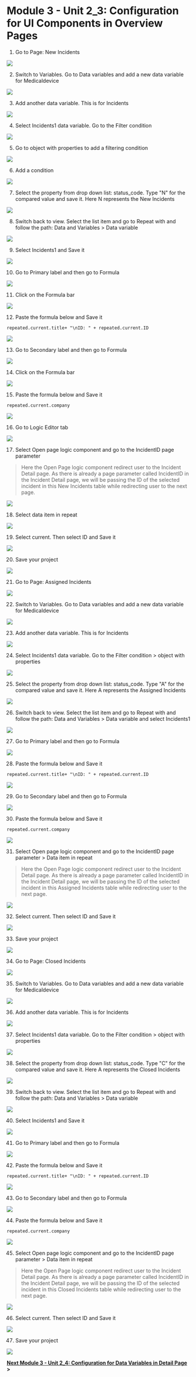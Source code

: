 # Module 3 - Unit 2_3: Configuration for UI Components in Overview Pages

1. Go to Page: New Incidents

![](../screenshots/Picture10.png)

2. Switch to Variables. Go to Data variables and add a new data variable for Medicaldevice

![](../screenshots/Picture11.png)

3. Add another data variable. This is for Incidents


![](../screenshots/Picture12.png)

4. Select Incidents1 data variable. Go to the Filter condition


![](../screenshots/Picture13.png)

5. Go to object with properties to add a filtering condition


![](../screenshots/Picture14.png)

6. Add a condition


![](../screenshots/Picture15.png)

7. Select the property from drop down list: status_code. Type "N" for the compared value and save it. Here N represents the New Incidents


![](../screenshots/Picture16.png)

8. Switch back to view. Select the list item and go to Repeat with and follow the path: Data and Variables > Data variable


![](../screenshots/Picture17.png)

9. Select Incidents1 and Save it


![](../screenshots/Picture18.png)

10. Go to Primary label and then go to Formula


![](../screenshots/Picture19.png)

11. Click on the Formula bar


![](../screenshots/Picture20.png)

12. Paste the formula below and Save it

~~~
repeated.current.title+ "\nID: " + repeated.current.ID
~~~

![](../screenshots/Picture21.png)

13. Go to Secondary label and then go to Formula


![](../screenshots/Picture22.png)

14. Click on the Formula bar


![](../screenshots/Picture23.png)

15. Paste the formula below and Save it

~~~
repeated.current.company
~~~

![](../screenshots/Picture24.png)

16. Go to Logic Editor tab


![](../screenshots/Picture25.png)


17. Select Open page logic component and go to the IncidentID page parameter

> Here the Open Page logic component redirect user to the Incident Detail page. As there is already a page parameter called IncidentID in the Incident Detail page, we will be passing the ID of the selected incident in this New Incidents table while redirecting user to the next page. 

![](../screenshots/Picture26.png)


18. Select data item in repeat

![](../screenshots/Picture27.png)


19. Select current. Then select ID and Save it

![](../screenshots/Picture28.png)


20. Save your project

![](../screenshots/Picture29.png)


21. Go to Page: Assigned Incidents

![](../screenshots/Picture30.png)

22. Switch to Variables. Go to Data variables and add a new data variable for Medicaldevice

![](../screenshots/Picture31.png)

23. Add another data variable. This is for Incidents


![](../screenshots/Picture32.png)


24. Select Incidents1 data variable. Go to the Filter condition > object with properties


![](../screenshots/Picture33.png)


25. Select the property from drop down list: status_code. Type "A" for the compared value and save it. Here A represents the Assigned Incidents


![](../screenshots/Picture34.png)

26. Switch back to view. Select the list item and go to Repeat with and follow the path: Data and Variables > Data variable and select Incidents1


![](../screenshots/Picture35.png)


27. Go to Primary label and then go to Formula


![](../screenshots/Picture36.png)


28. Paste the formula below and Save it

~~~
repeated.current.title+ "\nID: " + repeated.current.ID
~~~

![](../screenshots/Picture37.png)

29. Go to Secondary label and then go to Formula


![](../screenshots/Picture38.png)

30. Paste the formula below and Save it

~~~
repeated.current.company
~~~

![](../screenshots/Picture39.png)

31. Select Open page logic component and go to the IncidentID page parameter > Data item in repeat

> Here the Open Page logic component redirect user to the Incident Detail page. As there is already a page parameter called IncidentID in the Incident Detail page, we will be passing the ID of the selected incident in this Assigned Incidents table while redirecting user to the next page. 

![](../screenshots/Picture40.png)


32. Select current. Then select ID and Save it

![](../screenshots/Picture41.png)


33. Save your project


![](../screenshots/Picture42.png)


34. Go to Page: Closed Incidents

![](../screenshots/Picture43.png)

35. Switch to Variables. Go to Data variables and add a new data variable for Medicaldevice

![](../screenshots/Picture44.png)

36. Add another data variable. This is for Incidents


![](../screenshots/Picture45.png)


37. Select Incidents1 data variable. Go to the Filter condition > object with properties


![](../screenshots/Picture46.png)


38. Select the property from drop down list: status_code. Type "C" for the compared value and save it. Here A represents the Closed Incidents


![](../screenshots/Picture47.png)


39. Switch back to view. Select the list item and go to Repeat with and follow the path: Data and Variables > Data variable 


![](../screenshots/Picture48.png)


40. Select Incidents1 and Save it


![](../screenshots/Picture49.png)


41. Go to Primary label and then go to Formula


![](../screenshots/Picture50.png)


42. Paste the formula below and Save it

~~~
repeated.current.title+ "\nID: " + repeated.current.ID
~~~

![](../screenshots/Picture51.png)

43. Go to Secondary label and then go to Formula


![](../screenshots/Picture52.png)

44. Paste the formula below and Save it

~~~
repeated.current.company
~~~

![](../screenshots/Picture53.png)

45. Select Open page logic component and go to the IncidentID page parameter > Data item in repeat

> Here the Open Page logic component redirect user to the Incident Detail page. As there is already a page parameter called IncidentID in the Incident Detail page, we will be passing the ID of the selected incident in this Closed Incidents table while redirecting user to the next page. 

![](../screenshots/Picture54.png)


46. Select current. Then select ID and Save it

![](../screenshots/Picture55.png)


47. Save your project


![](../screenshots/Picture56.png)



**[Next Module 3 - Unit 2_4: Configuration for Data Variables in Detail Page ](../4_Configuration%20for%20Data%20Variables%20in%20Detail%20Page/Readme.md) >**

